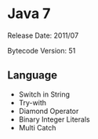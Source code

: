 # Java 7

Release Date: 2011/07

Bytecode Version: 51

## Language

* Switch in String
* Try-with
* Diamond Operator
* Binary Integer Literals
* Multi Catch